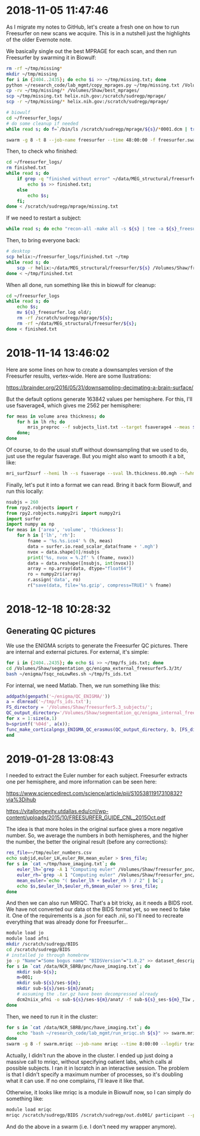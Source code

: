 # 2018-11-05 11:47:46

As I migrate my notes to GitHub, let's create a fresh one on how to run
Freesurfer on new scans we acquire. This is in a nutshell just the highlights of
the older Evernote note.

We basically single out the best MPRAGE for each scan, and then run Freesurfer
by swarming it in Biowulf:

```bash
rm -rf ~/tmp/missing*
mkdir ~/tmp/missing
for i in {2404..2435}; do echo $i >> ~/tmp/missing.txt; done 
python ~/research_code/lab_mgmt/copy_mprages.py ~/tmp/missing.txt /Volumes/Shaw/ ~/tmp/missing/
cp -rv ~/tmp/missing/* /Volumes/Shaw/best_mprages/
scp ~/tmp/missing.txt helix.nih.gov:/scratch/sudregp/mprage/
scp -r ~/tmp/missing/* helix.nih.gov:/scratch/sudregp/mprage/
```

```bash
# biowulf
cd ~/freesurfer_logs/
# do some cleanup if needed
while read s; do f=`/bin/ls /scratch/sudregp/mprage/${s}/*0001.dcm | tr -d '\n'`; echo "source /usr/local/apps/freesurfer/5.3.0/SetUpFreeSurfer.sh; recon-all -i $f -subjid ${s} -all -openmp 8 | tee -a ${s}_freesurfer.log" >> freesurfer.swarm; done < /scratch/sudregp/mprage/missing.txt

swarm -g 8 -t 8 --job-name freesurfer --time 48:00:00 -f freesurfer.swarm -m freesurfer/5.3.0 --logdir trash
```

Then, to check who finished:

```bash
cd ~/freesurfer_logs/
rm finished.txt
while read s; do 
    if grep -q "finished without error" ~/data/MEG_structural/freesurfer/${s}/scripts/recon-all.log; then
        echo $s >> finished.txt;
    else
        echo $s;
    fi;
done < /scratch/sudregp/mprage/missing.txt
```

If we need to restart a subject:

```bash
while read s; do echo "recon-all -make all -s ${s} | tee -a ${s}_freesurfer.log" >> redo.swarm; done < redo  
```

Then, to bring everyone back:

```bash
# desktop
scp helix:~/freesurfer_logs/finished.txt ~/tmp
while read s; do
    scp -r helix:~/data/MEG_structural/freesurfer/${s} /Volumes/Shaw/freesurfer5.3_subjects/;
done < ~/tmp/finished.txt
```

When all done, run something like this in biowulf for cleanup:

```bash
cd ~/freesurfer_logs
while read s; do
    echo $s;
    mv ${s}_freesurfer.log old/;
    rm -rf /scratch/sudregp/mprage/${s};
    rm -rf ~/data/MEG_structural/freesurfer/${s};
done < finished.txt
```

# 2018-11-14 13:46:02

Here are some lines on how to create a downsamples version of the Freesurfer results, vertex-wide. Here are some llustrations: 

https://brainder.org/2016/05/31/downsampling-decimating-a-brain-surface/

But the default options generate 163842 values per hemisphere. For this, I'll use fsaverage4, which gives me 2562 per hemisphere:

```bash
for meas in volume area thickness; do
    for h in lh rh; do
        mris_preproc --f subjects_list.txt --target fsaverage4 --meas $meas --hemi $h --out ${h}.${meas}.ico4.mgh;
    done;
done
```

Of course, to do the usual stuff without downsampling that we used to do, just use the regular fsaverage. But you might also want to smooth it a bit, like:

```bash
mri_surf2surf --hemi lh --s fsaverage --sval lh.thickness.00.mgh --fwhm 10 --cortex --tval lh.thickness.10.mgh
```

Finally, let's put it into a format we can read. Bring it back form Biowulf, and run this locally:

```python
nsubjs = 260
from rpy2.robjects import r
from rpy2.robjects.numpy2ri import numpy2ri
import surfer
import numpy as np
for meas in ['area', 'volume', 'thickness']:
    for h in ['lh', 'rh']:
        fname = '%s.%s.ico4' % (h, meas)
        data = surfer.io.read_scalar_data(fname + '.mgh')
        nvox = data.shape[0]/nsubjs
        print('%s, nvox = %.2f' % (fname, nvox))
        data = data.reshape([nsubjs, int(nvox)])
        array = np.array(data, dtype="float64")
        ro = numpy2ri(array)
        r.assign('data', ro)
        r("save(data, file='%s.gzip', compress=TRUE)" % fname)
```

# 2018-12-18 10:28:32

## Generating QC pictures

We use the ENIGMA scripts to generate the Freesurfer QC pictures. There are
internal and external pictures. For external, it's simple:

```bash
for i in {2404..2435}; do echo $i >> ~/tmp/fs_ids.txt; done
cd /Volumes/Shaw/segmentation_qc/enigma_external_freesurfer5.3/3t/
bash ~/enigma/fsqc_noLowRes.sh ~/tmp/fs_ids.txt
```

For internal, we need Matlab. Then, we run something like this:

```matlab
addpath(genpath('~/enigma/QC_ENIGMA/'))
a = dlmread('~/tmp/fs_ids.txt');
FS_directory = '/Volumes/Shaw/freesurfer5.3_subjects/';
QC_output_directory='/Volumes/Shaw/segmentation_qc/enigma_internal_freesurfer5.3/3t/';
for x = 1:size(a,1)
b=sprintf('%04d', a(x));
func_make_corticalpngs_ENIGMA_QC_erasmus(QC_output_directory, b, [FS_directory,'/',b,'/mri/orig.mgz'], [FS_directory,'/',b,'/mri/aparc+aseg.mgz']);
end
```

# 2019-01-28 13:08:43

I needed to extract the Euler number for each subject. Freesurfer extracts one
per hemisphere, and more information can be seen here: 

https://www.sciencedirect.com/science/article/pii/S1053811917310832?via%3Dihub

https://vitallongevity.utdallas.edu/cnl/wp-content/uploads/2015/10/FREESURFER_GUIDE_CNL_2015Oct.pdf

The idea is that more holes in the original surface gives a more negative
number. So, we average the numbers in both hemispheres, and the higher the
number, the better the original result (before any corrections):

```bash
res_file=~/tmp/euler_numbers.csv
echo subjid,euler_LH,euler_RH,mean_euler > $res_file;
for s in `cat ~/tmp/have_imaging.txt`; do
    euler_lh=`grep -A 1 "Computing euler" /Volumes/Shaw/freesurfer_pnc/${s}/scripts/recon-all.log | tail -1 | awk '{ print $4 }' | sed "s/,//"`;
    euler_rh=`grep -A 1 "Computing euler" /Volumes/Shaw/freesurfer_pnc/${s}/scripts/recon-all.log | tail -1 | awk '{ print $7 }' | sed "s/,//"`;
    mean_euler=`echo "( $euler_lh + $euler_rh ) / 2" | bc`;
    echo $s,$euler_lh,$euler_rh,$mean_euler >> $res_file;
done
```

And then we can also run MRIQC. That's a bit tricky, as it needs a BIDS root. We
have not converted our data ot the BIDS format yet, so we need to fake it. One
of the requirements is a .json for each .nii, so I'll need to recreate
everything that was already done for Freesurfer...

```bash
module load jo
module load afni
mkdir /scratch/sudregp/BIDS
cd /scratch/sudregp/BIDS
# installed jo through homebrew
jo -p "Name"="Some bogus name" "BIDSVersion"="1.0.2" >> dataset_description.json;
for s in `cat /data/NCR_SBRB/pnc/have_imaging.txt`; do
    mkdir sub-${s};
    m=001;
    mkdir sub-${s}/ses-${m};
    mkdir sub-${s}/ses-${m}/anat;
    # assuming the .tar.gz have been decompressed already
    dcm2niix_afni -o sub-${s}/ses-${m}/anat/ -f sub-${s}_ses-${m}_T1w /data/NCR_SBRB/pnc/${s}/T1_3DAXIAL/Dicoms/;
done
```

Then, we need to run it in the cluster:

```bash
for s in `cat /data/NCR_SBRB/pnc/have_imaging.txt`; do
    echo "bash ~/research_code/lab_mgmt/run_mriqc.sh ${s}" >> swarm.mriqc;
done
swarm -g 8 -f swarm.mriqc --job-name mriqc --time 8:00:00 --logdir trash_mriqc --gres=lscratch:40
```

Actually, I didn't run the above in the cluster. I ended up just doing a massive
call to mriqc, without specifying oatient labs, which calls al possible
subjects. I ran it in lscratch in an interactive session. The problem is
that I didn't specify a maximum number of processes, so it's doubling what it
can use. If no one complains, I'll leave it like that.

Otherwise, it looks like mriqc is a module in Biowulf now, so I can simply do
something like:

```bash
module load mriqc
mriqc /scratch/sudregp/BIDS /scratch/sudregp/out.ds001/ participant --participant_label 608720575588 -m T1w -w MRIqc.work.ds001/
```

And do the above in a swarm (i.e. I don't need my wrapper anymore).